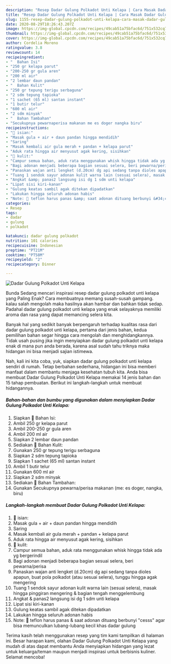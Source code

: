 ```yaml
---
description: "Resep Dadar Gulung Polkadot Unti Kelapa | Cara Masak Dadar Gulung Polkadot Unti Kelapa Yang Enak dan Simpel"
title: "Resep Dadar Gulung Polkadot Unti Kelapa | Cara Masak Dadar Gulung Polkadot Unti Kelapa Yang Enak dan Simpel"
slug: 1155-resep-dadar-gulung-polkadot-unti-kelapa-cara-masak-dadar-gulung-polkadot-unti-kelapa-yang-enak-dan-simpel
date: 2020-08-29T18:26:43.207Z
image: https://img-global.cpcdn.com/recipes/49cab51a75bfac6d/751x532cq70/dadar-gulung-polkadot-unti-kelapa-foto-resep-utama.jpg
thumbnail: https://img-global.cpcdn.com/recipes/49cab51a75bfac6d/751x532cq70/dadar-gulung-polkadot-unti-kelapa-foto-resep-utama.jpg
cover: https://img-global.cpcdn.com/recipes/49cab51a75bfac6d/751x532cq70/dadar-gulung-polkadot-unti-kelapa-foto-resep-utama.jpg
author: Cordelia Moreno
ratingvalue: 3.8
reviewcount: 14
recipeingredient:
- "  Bahan Isi"
- "250 gr kelapa parut"
- "200-250 gr gula aren"
- "200 ml air"
- "2 lembar daun pandan"
- "  Bahan Kulit"
- "250 gr tepung terigu serbaguna"
- "2 sdm tepung tapioka"
- "1 sachet (65 ml) santan instant"
- "1 butir telur"
- "600 ml air"
- "2 sdm minyak"
- "  Bahan Tambahan"
- "Secukupnya pewarnaperisa makanan me es doger nangka biru"
recipeinstructions:
- "🌴 isian:"
- "Masak gula + air + daun pandan hingga mendidih"
- "Saring"
- "Masak kembali air gula merah + pandan + kelapa parut"
- "Aduk rata hingga air menyusut agak kering, sisihkan"
- "🌴 kulit:"
- "Campur semua bahan, aduk rata menggunakan whisk hingga tidak ada yg bergerindil"
- "Bagi adonan menjadi beberapa bagian sesuai selera, beri pewarna/perisa"
- "Panaskan wajan anti lengket (d.20cm) dg api sedang tanpa dioles apapun, buat pola polkadot (atau sesuai selera), tunggu hingga agak mengering"
- "Tuang 1 sendok sayur adonan kulit warna lain (sesuai selera), masak hingga pinggiran mengering &amp; bagian tengah menggelembung"
- "Angkat &amp; panas2 langsung isi dg 1 sdm unti kelapa"
- "Lipat sisi kiri-kanan"
- "Gulung keatas sambil agak ditekan dipadatkan"
- "Lakukan hingga seluruh adonan habis"
- "Note: 🌴 teflon harus panas &amp; saat adonan dituang berbunyi &#34;cesss&#34; agar bisa memunculkan lubang-lubang kecil khas dadar gulung"
categories:
- Resep
tags:
- dadar
- gulung
- polkadot

katakunci: dadar gulung polkadot 
nutrition: 101 calories
recipecuisine: Indonesian
preptime: "PT21M"
cooktime: "PT58M"
recipeyield: "2"
recipecategory: Dinner

---
```



![Dadar Gulung Polkadot Unti Kelapa](https://img-global.cpcdn.com/recipes/49cab51a75bfac6d/751x532cq70/dadar-gulung-polkadot-unti-kelapa-foto-resep-utama.jpg)

Bunda Sedang mencari inspirasi resep dadar gulung polkadot unti kelapa yang Paling Enak? Cara membuatnya memang susah-susah gampang. kalau salah mengolah maka hasilnya akan hambar dan bahkan tidak sedap. Padahal dadar gulung polkadot unti kelapa yang enak selayaknya memiliki aroma dan rasa yang dapat memancing selera kita.



Banyak hal yang sedikit banyak berpengaruh terhadap kualitas rasa dari dadar gulung polkadot unti kelapa, pertama dari jenis bahan, kedua pemilihan bahan segar hingga cara mengolah dan menghidangkannya. Tidak usah pusing jika ingin menyiapkan dadar gulung polkadot unti kelapa enak di mana pun anda berada, karena asal sudah tahu triknya maka hidangan ini bisa menjadi sajian istimewa.


Nah, kali ini kita coba, yuk, siapkan dadar gulung polkadot unti kelapa sendiri di rumah. Tetap berbahan sederhana, hidangan ini bisa memberi manfaat dalam membantu menjaga kesehatan tubuh kita. Anda bisa membuat Dadar Gulung Polkadot Unti Kelapa memakai 14 jenis bahan dan 15 tahap pembuatan. Berikut ini langkah-langkah untuk membuat hidangannya.

<!--inarticleads1-->

##### Bahan-bahan dan bumbu yang digunakan dalam menyiapkan Dadar Gulung Polkadot Unti Kelapa:

1. Siapkan  🌴 Bahan Isi:
1. Ambil 250 gr kelapa parut
1. Ambil 200-250 gr gula aren
1. Ambil 200 ml air
1. Siapkan 2 lembar daun pandan
1. Sediakan  🌴 Bahan Kulit:
1. Gunakan 250 gr tepung terigu serbaguna
1. Siapkan 2 sdm tepung tapioka
1. Siapkan 1 sachet (65 ml) santan instant
1. Ambil 1 butir telur
1. Gunakan 600 ml air
1. Siapkan 2 sdm minyak
1. Sediakan  🌴 Bahan Tambahan:
1. Gunakan Secukupnya pewarna/perisa makanan (me: es doger, nangka, biru)




<!--inarticleads2-->

##### Langkah-langkah membuat Dadar Gulung Polkadot Unti Kelapa:

1. 🌴 isian:
1. Masak gula + air + daun pandan hingga mendidih
1. Saring
1. Masak kembali air gula merah + pandan + kelapa parut
1. Aduk rata hingga air menyusut agak kering, sisihkan
1. 🌴 kulit:
1. Campur semua bahan, aduk rata menggunakan whisk hingga tidak ada yg bergerindil
1. Bagi adonan menjadi beberapa bagian sesuai selera, beri pewarna/perisa
1. Panaskan wajan anti lengket (d.20cm) dg api sedang tanpa dioles apapun, buat pola polkadot (atau sesuai selera), tunggu hingga agak mengering
1. Tuang 1 sendok sayur adonan kulit warna lain (sesuai selera), masak hingga pinggiran mengering &amp; bagian tengah menggelembung
1. Angkat &amp; panas2 langsung isi dg 1 sdm unti kelapa
1. Lipat sisi kiri-kanan
1. Gulung keatas sambil agak ditekan dipadatkan
1. Lakukan hingga seluruh adonan habis
1. Note: 🌴 teflon harus panas &amp; saat adonan dituang berbunyi &#34;cesss&#34; agar bisa memunculkan lubang-lubang kecil khas dadar gulung




Terima kasih telah menggunakan resep yang tim kami tampilkan di halaman ini. Besar harapan kami, olahan Dadar Gulung Polkadot Unti Kelapa yang mudah di atas dapat membantu Anda menyiapkan hidangan yang lezat untuk keluarga/teman maupun menjadi inspirasi untuk berbisnis kuliner. Selamat mencoba!
